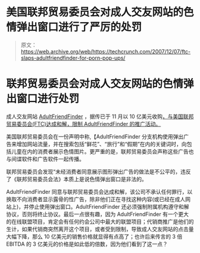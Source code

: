 # 美国联邦贸易委员会对成人交友网站的色情弹出窗口进行了严厉的处罚

> 原文：<https://web.archive.org/web/https://techcrunch.com/2007/12/07/ftc-slaps-adultfriendfinder-for-porn-pop-ups/>

# 联邦贸易委员会对成人交友网站的色情弹出窗口进行处罚

 [](https://web.archive.org/web/20221006215120/http://www.adultfriendfinder.com/) 成人交友网站 [AdultFriendFinder](https://web.archive.org/web/20221006215120/http://www.adultfriendfinder.com/) ，据传已于 11 月以 10 亿美元收购[，与美国联邦贸易委员会(FTC)达成和解，限制 AdultFriendFinder 的推广活动。](https://web.archive.org/web/20221006215120/http://www.beta.techcrunch.com/2007/11/17/whoa-adult-friendfinder-may-have-been-acquired-for-1-billion/)

美国联邦贸易委员会在一份声明中称,【AdultFriendFinder 分支机构使用弹出广告来增加网站流量，并在搜索包括“鲜花”、“旅行”和“假期”在内的关键词时，向包括儿童在内的消费者展示色情图片。更严重的是，联邦贸易委员会声称这些广告也与间谍软件和广告软件一起传播。

联邦贸易委员会发现“未经消费者同意展示图形弹出广告的做法是不公平的，违反了《联邦贸易委员会法》本质上是说色情弹出窗口是非法的。

AdultFriendFinder 同意与联邦贸易委员会达成和解，该公司不承认任何罪行，以换取不向消费者显示露骨的性广告，除非他们正在寻找这种内容(或已经在成人网站上)，并停止使用弹出窗口。AdultFriendFinder 还必须强制附属机构遵守和解协议，否则将终止协议。最后一点很有趣，因为 AdultFriendFinder 有一个更大的在线联盟项目，肯定会有任何约会公司中最大的联盟项目；代销商推广是他们的生计，如果代销商突然离开这个项目，或者受到限制，导致成人交友网站的点击量大幅下降，那么 10 亿美元的销售价格就显得有点高了；也许后来传言的 3 倍 EBITDA 的 3 亿美元的价格是如此低的倍数，因为他们看到了这一点？
